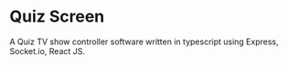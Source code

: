 # Quiz Screen

A Quiz TV show controller software written in typescript using Express, Socket.io, React JS.
